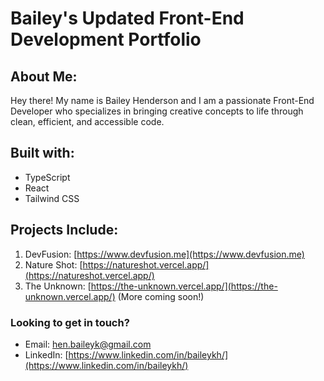 # Bailey's Updated Front-End Development Portfolio

## About Me:
Hey there! My name is Bailey Henderson and I am a passionate Front-End Developer who specializes in bringing creative concepts to life through clean, efficient, and accessible code.

## Built with:
- TypeScript
- React
- Tailwind CSS

## Projects Include:
1. DevFusion: [https://www.devfusion.me](https://www.devfusion.me)
2. Nature Shot: [https://natureshot.vercel.app/](https://natureshot.vercel.app/) 
3. The Unknown: [https://the-unknown.vercel.app/](https://the-unknown.vercel.app/)
(More coming soon!)

### Looking to get in touch? 
- Email: hen.baileyk@gmail.com
- LinkedIn: [https://www.linkedin.com/in/baileykh/](https://www.linkedin.com/in/baileykh/) 
